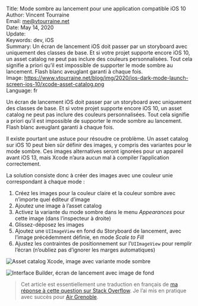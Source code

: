Title:     Mode sombre au lancement pour une application compatible iOS 10  
Author:    Vincent Tourraine  
Email:     me@vtourraine.net  
Date:      May 14, 2020  
Update:    
Keywords:  dev, iOS  
Summary:   Un écran de lancement iOS doit passer par un storyboard avec uniquement des classes de base. Et si votre projet supporte encore iOS 10, un asset catalog ne peut pas inclure des couleurs personnalisées. Tout cela signifie a priori qu’il est impossible de supporter le mode sombre au lancement. Flash blanc aveuglant garanti à chaque fois.  
Image:     https://www.vtourraine.net/blog/img/2020/ios-dark-mode-launch-screen-ios-10/xcode-asset-catalog.png  
Language:  fr  


Un écran de lancement iOS doit passer par un storyboard avec uniquement des classes de base. Et si votre projet supporte encore iOS 10, un asset catalog ne peut pas inclure des couleurs personnalisées. Tout cela signifie a priori qu’il est impossible de supporter le mode sombre au lancement. Flash blanc aveuglant garanti à chaque fois.

Il existe pourtant une astuce pour résoudre ce problème. Un asset catalog sur iOS 10 peut bien sûr définir des images, y compris des variantes pour le mode sombre. Ces images alternatives seront ignorées pour un appareil avant iOS 13, mais Xcode n’aura aucun mal à compiler l’application correctement.

La solution consiste donc à créer des images avec une couleur unie correspondant à chaque mode :

1. Créez les images pour la couleur claire et la couleur sombre avec n’importe quel éditeur d’image
2. Ajoutez une image à l’asset catalog
3. Activez la variante du mode sombre dans le menu _Appearances_ pour cette image (dans l’inspecteur à droite)
4. Glissez-déposez les images
5. Ajoutez une `UIImageView` en fond du Storyboard de lancement, avec l’image précédemment définie, en mode _Scale to Fill_
6. Ajustez les contraintes de positionnement sur l’`UIImageView` pour remplir l’écran (n’oubliez pas d’ignorer les marges automatiques)

![Asset catalog Xcode, image avec variante mode sombre](/blog/img/2020/ios-dark-mode-launch-screen-ios-10/xcode-asset-catalog.png)

![Interface Builder, écran de lancement avec image de fond](/blog/img/2020/ios-dark-mode-launch-screen-ios-10/xcode-launch-screen.png)

> Cet article est essentiellement une traduction en français de [ma réponse à cette question sur Stack Overflow](https://stackoverflow.com/a/58197120/135712). Je l’ai mis en pratique avec succès pour [Air Grenoble](https://itunes.apple.com/app/air-grenoble/id1183533416?mt=8&at=1000lMiD).
